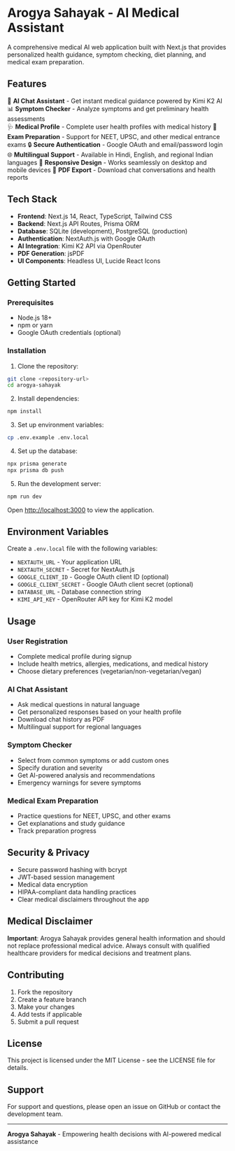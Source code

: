 # Arogya Sahayak - AI Medical Assistant

A comprehensive medical AI web application built with Next.js that provides personalized health guidance, symptom checking, diet planning, and medical exam preparation.

## Features

🧠 **AI Chat Assistant** - Get instant medical guidance powered by Kimi K2 AI
📊 **Symptom Checker** - Analyze symptoms and get preliminary health assessments  
🩺 **Medical Profile** - Complete user health profiles with medical history
📖 **Exam Preparation** - Support for NEET, UPSC, and other medical entrance exams
🔒 **Secure Authentication** - Google OAuth and email/password login
🌐 **Multilingual Support** - Available in Hindi, English, and regional Indian languages
📱 **Responsive Design** - Works seamlessly on desktop and mobile devices
📄 **PDF Export** - Download chat conversations and health reports

## Tech Stack

- **Frontend**: Next.js 14, React, TypeScript, Tailwind CSS
- **Backend**: Next.js API Routes, Prisma ORM
- **Database**: SQLite (development), PostgreSQL (production)
- **Authentication**: NextAuth.js with Google OAuth
- **AI Integration**: Kimi K2 API via OpenRouter
- **PDF Generation**: jsPDF
- **UI Components**: Headless UI, Lucide React Icons

## Getting Started

### Prerequisites

- Node.js 18+ 
- npm or yarn
- Google OAuth credentials (optional)

### Installation

1. Clone the repository:
```bash
git clone <repository-url>
cd arogya-sahayak
```

2. Install dependencies:
```bash
npm install
```

3. Set up environment variables:
```bash
cp .env.example .env.local
```


4. Set up the database:
```bash
npx prisma generate
npx prisma db push
```

5. Run the development server:
```bash
npm run dev
```

Open [http://localhost:3000](http://localhost:3000) to view the application.

## Environment Variables

Create a `.env.local` file with the following variables:

- `NEXTAUTH_URL` - Your application URL
- `NEXTAUTH_SECRET` - Secret for NextAuth.js
- `GOOGLE_CLIENT_ID` - Google OAuth client ID (optional)
- `GOOGLE_CLIENT_SECRET` - Google OAuth client secret (optional)
- `DATABASE_URL` - Database connection string
- `KIMI_API_KEY` - OpenRouter API key for Kimi K2 model

## Usage

### User Registration
- Complete medical profile during signup
- Include health metrics, allergies, medications, and medical history
- Choose dietary preferences (vegetarian/non-vegetarian/vegan)

### AI Chat Assistant
- Ask medical questions in natural language
- Get personalized responses based on your health profile
- Download chat history as PDF
- Multilingual support for regional languages

### Symptom Checker
- Select from common symptoms or add custom ones
- Specify duration and severity
- Get AI-powered analysis and recommendations
- Emergency warnings for severe symptoms

### Medical Exam Preparation
- Practice questions for NEET, UPSC, and other exams
- Get explanations and study guidance
- Track preparation progress

## Security & Privacy

- Secure password hashing with bcrypt
- JWT-based session management
- Medical data encryption
- HIPAA-compliant data handling practices
- Clear medical disclaimers throughout the app

## Medical Disclaimer

**Important**: Arogya Sahayak provides general health information and should not replace professional medical advice. Always consult with qualified healthcare providers for medical decisions and treatment plans.

## Contributing

1. Fork the repository
2. Create a feature branch
3. Make your changes
4. Add tests if applicable
5. Submit a pull request

## License

This project is licensed under the MIT License - see the LICENSE file for details.

## Support

For support and questions, please open an issue on GitHub or contact the development team.

---

**Arogya Sahayak** - Empowering health decisions with AI-powered medical assistance